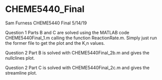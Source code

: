 # CHEME5440_Final

Sam Furness
CHEME5440 Final
5/14/19

Question 1 Parts B and C are solved using the MATLAB code CHEME5440Final_1.m calling the function ReactionRate.m. Simply just run the former file to get the plot and the K,n values.

Question 2 Part B is solved with CHEME5440Final_2b.m and gives the nullclines plot.

Question 2 Part C  is solved with CHEME5440Final_2c.m and gives the streamline plot.
